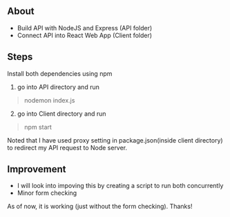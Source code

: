 ## About
- Build API with NodeJS and Express (API folder)
- Connect API into React Web App (Client folder)

## Steps
Install both dependencies using npm

1) go into API directory and run 
> nodemon index.js

2) go into Client directory and run
> npm start

Noted that I have used proxy setting in package.json(inside client directory) to redirect my API request to Node server.

## Improvement
- I will look into impoving this by creating a script to run both concurrently
- Minor form checking

As of now, it is working (just without the form checking). Thanks! 
